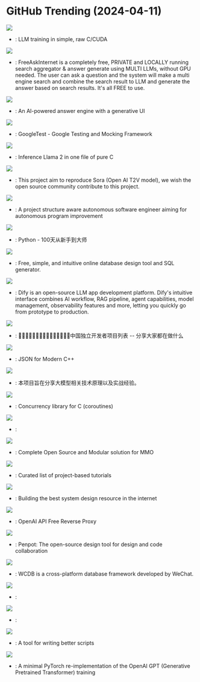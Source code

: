 # GitHub Trending (2024-04-11)

![](https://img.shields.io/badge/Cuda-New%202-green?style=flat-square&logo=appveyor)
- [](https://github.comundefined): LLM training in simple, raw C/CUDA

![](https://img.shields.io/badge/Python-New%201-green?style=flat-square&logo=appveyor)
- [](https://github.comundefined): FreeAskInternet is a completely free, PRIVATE and LOCALLY running search aggregator & answer generate using MULTI LLMs, without GPU needed. The user can ask a question and the system will make a multi engine search and combine the search result to LLM and generate the answer based on search results. It's all FREE to use.

![](https://img.shields.io/badge/TypeScript-New%20487-green?style=flat-square&logo=appveyor)
- [](https://github.comundefined): An AI-powered answer engine with a generative UI

![](https://img.shields.io/badge/C%2B%2B-New%2067-green?style=flat-square&logo=appveyor)
- [](https://github.comundefined): GoogleTest - Google Testing and Mocking Framework

![](https://img.shields.io/badge/C-New%20166-green?style=flat-square&logo=appveyor)
- [](https://github.comundefined): Inference Llama 2 in one file of pure C

![](https://img.shields.io/badge/Python-New%201-green?style=flat-square&logo=appveyor)
- [](https://github.comundefined): This project aim to reproduce Sora (Open AI T2V model), we wish the open source community contribute to this project.

![](https://img.shields.io/badge/Python-New%20204-green?style=flat-square&logo=appveyor)
- [](https://github.comundefined): A project structure aware autonomous software engineer aiming for autonomous program improvement

![](https://img.shields.io/badge/Python-New%2054-green?style=flat-square&logo=appveyor)
- [](https://github.comundefined): Python - 100天从新手到大师

![](https://img.shields.io/badge/JavaScript-New%201-green?style=flat-square&logo=appveyor)
- [](https://github.comundefined): Free, simple, and intuitive online database design tool and SQL generator.

![](https://img.shields.io/badge/TypeScript-New%20521-green?style=flat-square&logo=appveyor)
- [](https://github.comundefined): Dify is an open-source LLM app development platform. Dify's intuitive interface combines AI workflow, RAG pipeline, agent capabilities, model management, observability features and more, letting you quickly go from prototype to production.

![](https://img.shields.io/badge/none-New%20300-green?style=flat-square&logo=appveyor)
- [](https://github.comundefined): 👩🏿‍💻👨🏾‍💻👩🏼‍💻👨🏽‍💻👩🏻‍💻中国独立开发者项目列表 -- 分享大家都在做什么

![](https://img.shields.io/badge/C%2B%2B-New%2035-green?style=flat-square&logo=appveyor)
- [](https://github.comundefined): JSON for Modern C++

![](https://img.shields.io/badge/Python-New%20117-green?style=flat-square&logo=appveyor)
- [](https://github.comundefined): 本项目旨在分享大模型相关技术原理以及实战经验。

![](https://img.shields.io/badge/C-New%20101-green?style=flat-square&logo=appveyor)
- [](https://github.comundefined): Concurrency library for C (coroutines)

![](https://img.shields.io/badge/TypeScript-New%20106-green?style=flat-square&logo=appveyor)
- [](https://github.comundefined): 

![](https://img.shields.io/badge/C%2B%2B-New%2065-green?style=flat-square&logo=appveyor)
- [](https://github.comundefined): Complete Open Source and Modular solution for MMO

![](https://img.shields.io/badge/none-New%20464-green?style=flat-square&logo=appveyor)
- [](https://github.comundefined): Curated list of project-based tutorials

![](https://img.shields.io/badge/none-New%20247-green?style=flat-square&logo=appveyor)
- [](https://github.comundefined): Building the best system design resource in the internet

![](https://img.shields.io/badge/TypeScript-New%2080-green?style=flat-square&logo=appveyor)
- [](https://github.comundefined): OpenAI API Free Reverse Proxy

![](https://img.shields.io/badge/Clojure-New%2088-green?style=flat-square&logo=appveyor)
- [](https://github.comundefined): Penpot: The open-source design tool for design and code collaboration

![](https://img.shields.io/badge/C-New%2062-green?style=flat-square&logo=appveyor)
- [](https://github.comundefined): WCDB is a cross-platform database framework developed by WeChat.

![](https://img.shields.io/badge/TypeScript-New%2016-green?style=flat-square&logo=appveyor)
- [](https://github.comundefined): 

![](https://img.shields.io/badge/JavaScript-New%209-green?style=flat-square&logo=appveyor)
- [](https://github.comundefined): 

![](https://img.shields.io/badge/JavaScript-New%2093-green?style=flat-square&logo=appveyor)
- [](https://github.comundefined): A tool for writing better scripts

![](https://img.shields.io/badge/Python-New%20160-green?style=flat-square&logo=appveyor)
- [](https://github.comundefined): A minimal PyTorch re-implementation of the OpenAI GPT (Generative Pretrained Transformer) training

